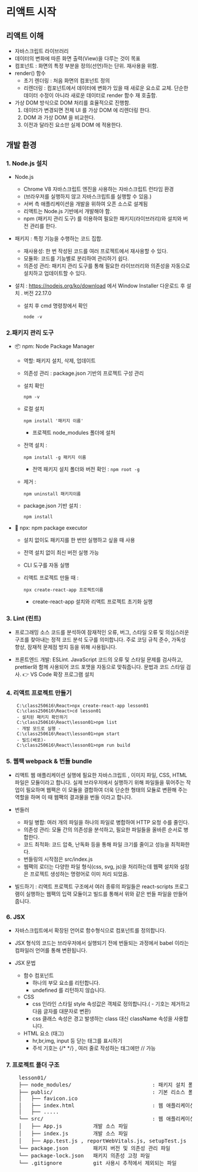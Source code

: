 # 리액트 시작

## 리액트 이해

- 자바스크립트 라이브러리
- 데이터의 변화에 따른 화면 출력(View)을 다루는 것이 목표
- 컴포넌트 : 화면의 특정 부분을 정의(선언)하는 단위. 재사용을 위함.
- render() 함수
  - 초기 렌더링 : 처음 화면의 컴포넌트 정의
  - 리렌더링 : 컴포넌트에서 데이터에 변화가 있을 때 새로운 요소로 교체. 단순한 데이터 수정이 아니라 새로운 데이터로 render 함수 재 호출함.
- 가상 DOM 방식으로 DOM 처리를 효율적으로 진행함.
  1. 데이터가 변경되면 전체 UI 를 가상 DOM 에 리렌더링 한다.
  2. DOM 과 가상 DOM 을 비교한다.
  3. 이전과 달라진 요소만 실제 DOM 에 적용한다.

## 개발 환경

### 1. Node.js 설치

- Node.js

  - Chrome V8 자바스크립트 엔진을 사용하는 자바스크립트 런타임 환경
  - (브라우저를 실행하지 않고 자바스크립트를 실행할 수 있음.)
  - 서버 측 애플리케이션을 개발을 위하여 오픈 소스로 설계됨
  - 리액트는 Node.js 기반에서 개발해야 함.
  - npm (패키지 관리 도구) 를 이용하여 필요한 패키지(라이브러리)와 설치와 버전 관리를 한다.

- 패키지 : 특정 기능을 수행하는 코드 집합.

  - 재사용성: 한 번 작성된 코드를 여러 프로젝트에서 재사용할 수 있다.
  - 모듈화: 코드를 기능별로 분리하여 관리하기 쉽다.
  - 의존성 관리: 패키지 관리 도구를 통해 필요한 라이브러리와 의존성을 자동으로 설치하고 업데이트할 수 있다.

- 설치 : https://nodejs.org/ko/download 에서 Window Installer 다운로드 후 설치 . 버전 22.17.0

  - 설치 후 cmd 명령창에서 확인

    `node -v`

### 2.패키지 관리 도구

- 📦 npm: Node Package Manager
  - 역할: 패키지 설치, 삭제, 업데이트
  - 의존성 관리 : package.json 기반의 프로젝트 구성 관리
  - 설치 확인

    `npm -v`

  - 로컬 설치

    `npm install '패키지 이름'`

    - 프로젝트 node_modules 폴더에 설처
  - 전역 설치 :
  
    `npm install -g 패키지 이름`
       - 전역 패키지 설치 폴더와 버전 확인 :
         `npm root -g`
  - 제거 :

    `npm uninstall 패키지이름`
    
  - package.json 기반 설치 :

    `npm install`

- 🎯 npx: npm package executor
    - 설치 없이도 패키지를 한 번만 실행하고 싶을 때 사용
    - 전역 설치 없이 최신 버전 실행 가능
    - CLI 도구를 자동 실행
    - 리액트 프로젝트 만들 때 :

      `npx create-react-app 프로젝트이름`

      - create-react-app 설치와 리액트 프로젝트 초기화 실행

### 3. Lint (린트)

- 프로그래밍 소스 코드를 분석하여 잠재적인 오류, 버그, 스타일 오류 및 의심스러운 구조를 찾아내는 정적 코드 분석 도구를 의미합니다. 주로 코딩 규칙 준수, 가독성 향상, 잠재적 문제점 방지 등을 위해 사용됩니다.

- 프론트엔드 개발: ESLint. JavaScript 코드의 오류 및 스타일 문제를 검사하고, prettier와 함께 사용되어 코드 포맷을 자동으로 맞춰줍니다. 문법과 코드 스타일 검사. 👉 VS Code 확장 프로그램 설치

### 4. 리액트 프로젝트 만들기

        C:\class250616\React>npx create-react-app lesson01
        C:\class250616\React>cd lesson01
        - 설치된 패키지 확인하기
        C:\class250616\React\lesson01>npm list
        - 개발 모드로 실행 -
        C:\class250616\React\lesson01>npm start
        - 빌드(배포)-
        C:\class250616\React\lesson01>npm run build
    

### 5. 웹팩 webpack & 번들 bundle

- 리액트 웹 애플리케이션 실행에 필요한 자바스크립트 , 이미지 파일, CSS, HTML 파일은 모듈이라고 합니다. 실제 브라우저에서 실행하기 위해 파일들을 묶어주는 작업이 필요하며 웹팩은 이 모듈을 결합하여 더욱 단순한 형태의 모듈로 변환해 주는 역할을 하며 이 때 웹팩의 결과물을 번들 이라고 합니다.

- 번들러

  - 파일 병합: 여러 개의 파일을 하나의 파일로 병합하여 HTTP 요청 수를 줄인다.
  - 의존성 관리: 모듈 간의 의존성을 분석하고, 필요한 파일들을 올바른 순서로 병합한다.
  - 코드 최적화: 코드 압축, 난독화 등을 통해 파일 크기를 줄이고 성능을 최적화한다.
  - 번들링의 시작점은 src/index.js
  - 웹팩의 로더는 다양한 파일 형식(css, svg, js)을 처리하는데 웹팩 설치와 설정은 프로젝트 생성하는 명령어로 이미 처리 되었음.

- 빌드하기 : 리액트 프로젝트 구조에서 여러 종류의 파일들은 react-scripts 프로그램이 실행하는 웹팩의 입력 모듈이고 빌드를 통해서 위와 같은 번들 파일을 만들어 줍니다.

### 6. JSX

- 자바스크립트에서 확장된 언어로 함수형식으로 컴포넌트를 정의합니다.
- JSX 형식의 코드는 브라우저에서 실행되기 전에 번들되는 과정에서 babel 이라는 컴파일러 언어를 통해 변환됩니다.

- JSX 문법

  - 함수 컴포넌트
    - 하나의 부모 요소를 리턴합니다.
    - undefined 를 리턴하지 않습니다.
  - CSS
    - css 인라인 스타일 style 속성값은 객체로 정의합니다.( - 기호는 제거하고 다음 글자를 대문자로 변환)
    - css 클래스 속성은 경고 발생하는 class 대신 className 속성을 사용합니다.
  - HTML 요소 (태그)
    - hr,br,img, input 등 닫는 태그를 표시하기
    - 주석 기호는 {/\* \*/} , 여러 줄로 작성하는 태그에만 // 가능

### 7. 프로젝트 폴더 구조

 <pre>
    lesson01/
    ├── node_modules/                          : 패키지 설치 폴더
    ├── public/                                : 기본 리소스 폴더. index.html 과 연관된 이미지 등.
    │   ├── favicon.ico
    │   ├── index.html                         : 웹 애플리케이션의 시작 페이지
    │   ├── .....
    └── src/                                   : 웹 애플리케이션 개발 소스파일 폴더
    │   ├── App.js          개발 소스 파일
    │   ├── index.js        개발 소스 파일
    │   ├── App.test.js , reportWebVitals.js, setupTest.js   : 성능 및 테스트 실행 파일
    └── package.json        패키지 버전 및 의존성 관리 파일
    └── package-lock.json   패키지 의존성 고정 파일
    └── .gitignore          git 사용시 추적에서 제외되는 파일
